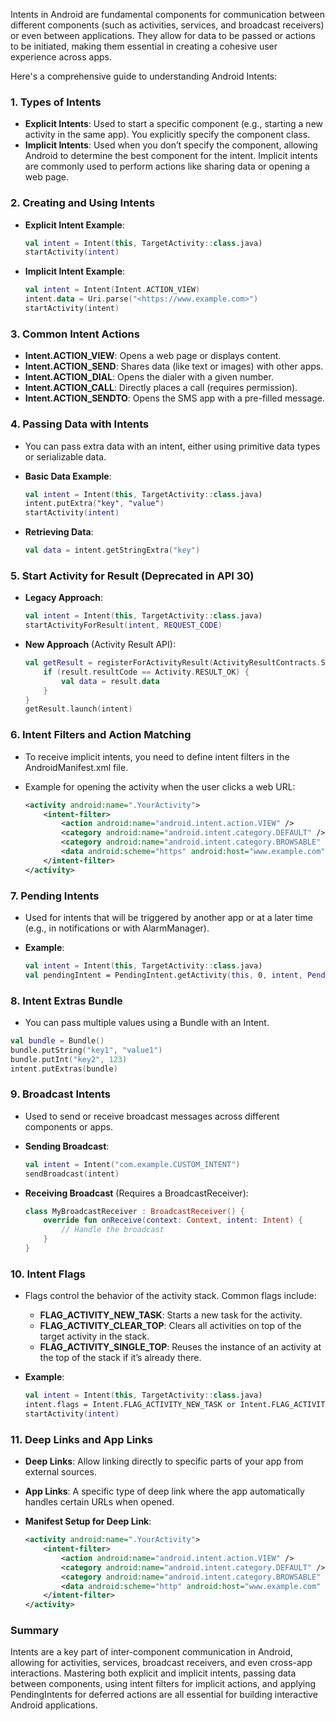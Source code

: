 Intents in Android are fundamental components for communication between different components (such as activities, services, and broadcast receivers) or even between applications. They allow for data to be passed or actions to be initiated, making them essential in creating a cohesive user experience across apps.

Here's a comprehensive guide to understanding Android Intents:

### 1. **Types of Intents**

- **Explicit Intents**: Used to start a specific component (e.g., starting a new activity in the same app). You explicitly specify the component class.
- **Implicit Intents**: Used when you don’t specify the component, allowing Android to determine the best component for the intent. Implicit intents are commonly used to perform actions like sharing data or opening a web page.

### 2. **Creating and Using Intents**

- **Explicit Intent Example**:
    
    ```kotlin
    val intent = Intent(this, TargetActivity::class.java)
    startActivity(intent)
    
    ```
    
- **Implicit Intent Example**:
    
    ```kotlin
    val intent = Intent(Intent.ACTION_VIEW)
    intent.data = Uri.parse("<https://www.example.com>")
    startActivity(intent)
    
    ```
    

### 3. **Common Intent Actions**

- **Intent.ACTION_VIEW**: Opens a web page or displays content.
- **Intent.ACTION_SEND**: Shares data (like text or images) with other apps.
- **Intent.ACTION_DIAL**: Opens the dialer with a given number.
- **Intent.ACTION_CALL**: Directly places a call (requires permission).
- **Intent.ACTION_SENDTO**: Opens the SMS app with a pre-filled message.

### 4. **Passing Data with Intents**

- You can pass extra data with an intent, either using primitive data types or serializable data.
- **Basic Data Example**:
    
    ```kotlin
    val intent = Intent(this, TargetActivity::class.java)
    intent.putExtra("key", "value")
    startActivity(intent)
    
    ```
    
- **Retrieving Data**:
    
    ```kotlin
    val data = intent.getStringExtra("key")
    
    ```
    

### 5. **Start Activity for Result (Deprecated in API 30)**

- **Legacy Approach**:
    
    ```kotlin
    val intent = Intent(this, TargetActivity::class.java)
    startActivityForResult(intent, REQUEST_CODE)
    
    ```
    
- **New Approach** (Activity Result API):
    
    ```kotlin
    val getResult = registerForActivityResult(ActivityResultContracts.StartActivityForResult()) { result ->
        if (result.resultCode == Activity.RESULT_OK) {
            val data = result.data
        }
    }
    getResult.launch(intent)
    
    ```
    

### 6. **Intent Filters and Action Matching**

- To receive implicit intents, you need to define intent filters in the AndroidManifest.xml file.
- Example for opening the activity when the user clicks a web URL:
    
    ```xml
    <activity android:name=".YourActivity">
        <intent-filter>
            <action android:name="android.intent.action.VIEW" />
            <category android:name="android.intent.category.DEFAULT" />
            <category android:name="android.intent.category.BROWSABLE" />
            <data android:scheme="https" android:host="www.example.com" />
        </intent-filter>
    </activity>
    
    ```
    

### 7. **Pending Intents**

- Used for intents that will be triggered by another app or at a later time (e.g., in notifications or with AlarmManager).
- **Example**:
    
    ```kotlin
    val intent = Intent(this, TargetActivity::class.java)
    val pendingIntent = PendingIntent.getActivity(this, 0, intent, PendingIntent.FLAG_UPDATE_CURRENT)
    
    ```
    

### 8. **Intent Extras Bundle**

- You can pass multiple values using a Bundle with an Intent.

```kotlin
val bundle = Bundle()
bundle.putString("key1", "value1")
bundle.putInt("key2", 123)
intent.putExtras(bundle)

```

### 9. **Broadcast Intents**

- Used to send or receive broadcast messages across different components or apps.
- **Sending Broadcast**:
    
    ```kotlin
    val intent = Intent("com.example.CUSTOM_INTENT")
    sendBroadcast(intent)
    
    ```
    
- **Receiving Broadcast** (Requires a BroadcastReceiver):
    
    ```kotlin
    class MyBroadcastReceiver : BroadcastReceiver() {
        override fun onReceive(context: Context, intent: Intent) {
            // Handle the broadcast
        }
    }
    
    ```
    

### 10. **Intent Flags**

- Flags control the behavior of the activity stack. Common flags include:
    - **FLAG_ACTIVITY_NEW_TASK**: Starts a new task for the activity.
    - **FLAG_ACTIVITY_CLEAR_TOP**: Clears all activities on top of the target activity in the stack.
    - **FLAG_ACTIVITY_SINGLE_TOP**: Reuses the instance of an activity at the top of the stack if it’s already there.
- **Example**:
    
    ```kotlin
    val intent = Intent(this, TargetActivity::class.java)
    intent.flags = Intent.FLAG_ACTIVITY_NEW_TASK or Intent.FLAG_ACTIVITY_CLEAR_TOP
    startActivity(intent)
    
    ```
    

### 11. **Deep Links and App Links**

- **Deep Links**: Allow linking directly to specific parts of your app from external sources.
- **App Links**: A specific type of deep link where the app automatically handles certain URLs when opened.
- **Manifest Setup for Deep Link**:
    
    ```xml
    <activity android:name=".YourActivity">
        <intent-filter>
            <action android:name="android.intent.action.VIEW" />
            <category android:name="android.intent.category.DEFAULT" />
            <category android:name="android.intent.category.BROWSABLE" />
            <data android:scheme="http" android:host="www.example.com" android:pathPrefix="/path" />
        </intent-filter>
    </activity>
    
    ```
    

### Summary

Intents are a key part of inter-component communication in Android, allowing for activities, services, broadcast receivers, and even cross-app interactions. Mastering both explicit and implicit intents, passing data between components, using intent filters for implicit actions, and applying PendingIntents for deferred actions are all essential for building interactive Android applications.